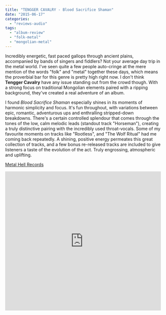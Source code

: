 ```yaml
---
title: "TENGGER CAVALRY - Blood Sacrifice Shaman"
date: "2015-06-17"
categories: 
  - "reviews-audio"
tags: 
  - "album-review"
  - "folk-metal"
  - "mongolian-metal"
---
```


Incredibly energetic, fast paced gallops through ancient plains, accompanied by bands of singers and fiddlers? Not your average day trip in the metal world. I've seen quite a few people auto-cringe at the mere mention of the words "folk" and "metal" together these days, which means the proverbial bar for this genre is pretty high right now. I don't think **Tengger Cavalry** have any issue standing out from the crowd though. With a strong focus on traditional Mongolian elements paired with a ripping background, they've created a real adventure of an album.

I found _Blood Sacrifice Shaman_ especially shines in its moments of harmonic simplicity and focus. It's fun throughout, with variations between epic, romantic, adventurous ups and enthralling stripped-down breakdowns. There's a certain controlled splendour that comes through the tones of the low, calm melodic leads (standout track "Horseman"), creating a truly distinctive pairing with the incredibly used throat-vocals. Some of my favourite moments on tracks like "Rootless", and "The Wolf Ritual" had me coming back repeatedly. A shining, positive energy permeates this great collection of tracks, and a few bonus re-released tracks are included to give listeners a taste of the evolution of the act. Truly engrossing, atmospheric and uplifting.

[Metal Hell Records](http://metalhellrecs.com/)

<iframe src="https://w.soundcloud.com/player/?url=https%3A//api.soundcloud.com/playlists/107037767&amp;color=ff5500&amp;auto_play=false&amp;hide_related=false&amp;show_comments=true&amp;show_user=true&amp;show_reposts=false" width="100%" height="450" frameborder="no" scrolling="no"></iframe>
